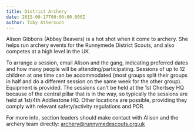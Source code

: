 ```yaml
---
title: District Archery
date: 2015-09-17T00:00:00.000Z
author: Toby Athersuch
---
```


Alison Gibbons (Abbey Beavers) is a hot shot when it come to archery. She helps run archery events for the Runnymede District Scouts, and also competes at a high level in the UK.

To arrange a session, email Alison and the gang, indicating preferred dates and how many people will be attending/participating. Sessions of up to 12 children at one time can be accommodated (most groups split their groups in half and do a different session on the same week for the other group). Equipment is provided. The sessions can’t be held at the 1st Chertsey HQ because of the central pillar that is in the way, so typically the sessions are held at 1st/4th Addlestone HQ. Other locations are possible, providing they comply with relevant safety/activity regulations and POR.

For more info, section leaders should make contact with Alison and the archery team directly: [archery@runnymedescouts.org.uk](mailto:archery@runnymedescouts.org.uk)